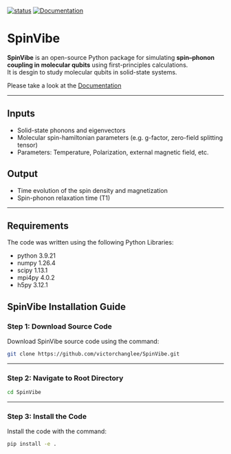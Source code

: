 [![status](https://joss.theoj.org/papers/6cd884ec29554707741cd8e700542a68/status.svg)](https://joss.theoj.org/papers/6cd884ec29554707741cd8e700542a68)
[![Documentation](https://victorchanglee.github.io/SpinVibe/)](https://victorchanglee.github.io/SpinVibe/)

# SpinVibe


**SpinVibe** is an open-source Python package for simulating **spin–phonon coupling in molecular qubits** using first-principles calculations.  
It is desgin to study molecular qubits in solid-state systems.

Please take a look at the  [Documentation](https://victorchanglee.github.io/SpinVibe/)

---

## Inputs
- Solid-state phonons and eigenvectors
- Molecular spin-hamiltonian parameters (e.g. g-factor, zero-field splitting tensor)
- Parameters: Temperature, Polarization, external magnetic field, etc.

## Output
- Time evolution of the spin density and magnetization
- Spin-phonon relaxation time (T1)

---

## Requirements
The code was written using the following Python Libraries:

- python                    3.9.21
- numpy                     1.26.4
- scipy                     1.13.1
- mpi4py                    4.0.2
- h5py                      3.12.1

## SpinVibe Installation Guide

### Step 1: Download Source Code

Download SpinVibe source code using the command:

```bash
git clone https://github.com/victorchanglee/SpinVibe.git
```

---

### Step 2: Navigate to Root Directory

```bash
cd SpinVibe
```

---

### Step 3: Install the Code

Install the code with the command:

```bash
pip install -e .
```
